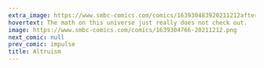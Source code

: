 ```yaml
---
extra_image: https://www.smbc-comics.com/comics/163930483920211212after.png
hovertext: The math on this universe just really does not check out.
image: https://www.smbc-comics.com/comics/1639304766-20211212.png
next_comic: null
prev_comic: impulse
title: Altruism
---
```


